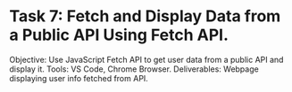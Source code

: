 # Task 7: Fetch and Display Data from a Public API Using Fetch API.
 Objective: Use JavaScript Fetch API to get user data from a public API and display it.
 Tools: VS Code, Chrome Browser.
 Deliverables:  Webpage displaying user info fetched from API.